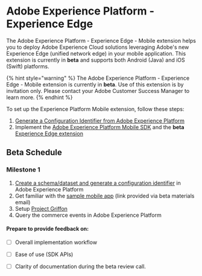 # Adobe Experience Platform - Experience Edge

The Adobe Experience Platform - Experience Edge - Mobile extension helps you to deploy Adobe Experience Cloud solutions leveraging Adobe's new Experience Edge \(unified network edge\) in your mobile application. This extension is currently in **beta** and supports both Android \(Java\) and iOS \(Swift\) platforms.

{% hint style="warning" %}
The Adobe Experience Platform - Experience Edge - Mobile extension is currently in **beta**. Use of this extension is by invitation only. Please contact your Adobe Customer Success Manager to learn more.
{% endhint %}

To set up the Experience Platform Mobile extension, follow these steps:

1. [Generate a Configuration Identifier from Adobe Experience Platform](experience-platform-setup.md)
2. Implement the [Adobe Experience Platform Mobile SDK](../../) and the **beta** [Experience Edge extension](set-up-the-sdk.md)

## Beta Schedule

### Milestone 1

1. [Create a schema/dataset and generate a configuration identifier](experience-platform-setup.md) in Adobe Experience Platform
2. Get familiar with the [sample mobile app](commerce-demo-app-setup.md) \(link provided via beta materials email\)
3. Setup [Project Griffon](../project-griffon/)
4. Query the commerce events in Adobe Experience Platform

#### Prepare to provide feedback on:

* [ ] Overall implementation workflow
* [ ] Ease of use \(SDK APIs\)
* [ ] Clarity of documentation during the beta review call.

